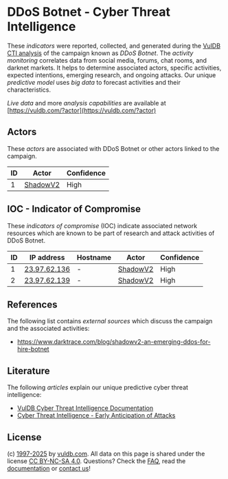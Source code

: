# DDoS Botnet - Cyber Threat Intelligence

These _indicators_ were reported, collected, and generated during the [VulDB CTI analysis](https://vuldb.com/?kb.cti) of the campaign known as _DDoS Botnet_. The _activity monitoring_ correlates data from social media, forums, chat rooms, and darknet markets. It helps to determine associated actors, specific activities, expected intentions, emerging research, and ongoing attacks. Our unique _predictive model_ uses _big data_ to forecast activities and their characteristics.

_Live data_ and more _analysis capabilities_ are available at [https://vuldb.com/?actor](https://vuldb.com/?actor)

## Actors

These _actors_ are associated with DDoS Botnet or other actors linked to the campaign.

ID | Actor | Confidence
-- | ----- | ----------
1 | [ShadowV2](https://vuldb.com/?actor.shadowv2) | High

## IOC - Indicator of Compromise

These _indicators of compromise_ (IOC) indicate associated network resources which are known to be part of research and attack activities of DDoS Botnet.

ID | IP address | Hostname | Actor | Confidence
-- | ---------- | -------- | ----- | ----------
1 | [23.97.62.136](https://vuldb.com/?ip.23.97.62.136) | - | [ShadowV2](https://vuldb.com/?actor.shadowv2) | High
2 | [23.97.62.139](https://vuldb.com/?ip.23.97.62.139) | - | [ShadowV2](https://vuldb.com/?actor.shadowv2) | High

## References

The following list contains _external sources_ which discuss the campaign and the associated activities:

* https://www.darktrace.com/blog/shadowv2-an-emerging-ddos-for-hire-botnet

## Literature

The following _articles_ explain our unique predictive cyber threat intelligence:

* [VulDB Cyber Threat Intelligence Documentation](https://vuldb.com/?kb.cti)
* [Cyber Threat Intelligence - Early Anticipation of Attacks](https://www.scip.ch/en/?labs.20201022)

## License

(c) [1997-2025](https://vuldb.com/?kb.changelog) by [vuldb.com](https://vuldb.com/?kb.about). All data on this page is shared under the license [CC BY-NC-SA 4.0](https://creativecommons.org/licenses/by-nc-sa/4.0/). Questions? Check the [FAQ](https://vuldb.com/?kb.faq), read the [documentation](https://vuldb.com/?kb) or [contact us](https://vuldb.com/?contact)!
